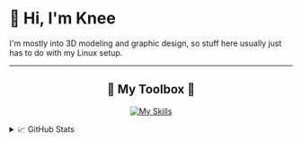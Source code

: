 # 👋 Hi, I'm Knee

I'm mostly into 3D modeling and graphic design, so stuff here usually just has to do with my Linux setup.  

---

<h2 align="center">🔧 My Toolbox 🔧</h2>

<p align="center">
  <a href="https://skillicons.dev">
    <img src="https://skillicons.dev/icons?i=html,css,js,figma,blender,ai,ps,linux,arch,python&perline=6" alt="My Skills" />
  </a>
</p>


<details>
  <summary>📈 GitHub Stats</summary>
<p align="center">
  <img src="https://github-readme-stats.vercel.app/api?username=HumpityDumpityDumber&show_icons=true&theme=tokyonight&hide_title=true" alt="GitHub Stats" />
  <img src="https://streak-stats.demolab.com?user=HumpityDumpityDumber&theme=tokyonight" alt="GitHub Streak" />
</p>
</details>
